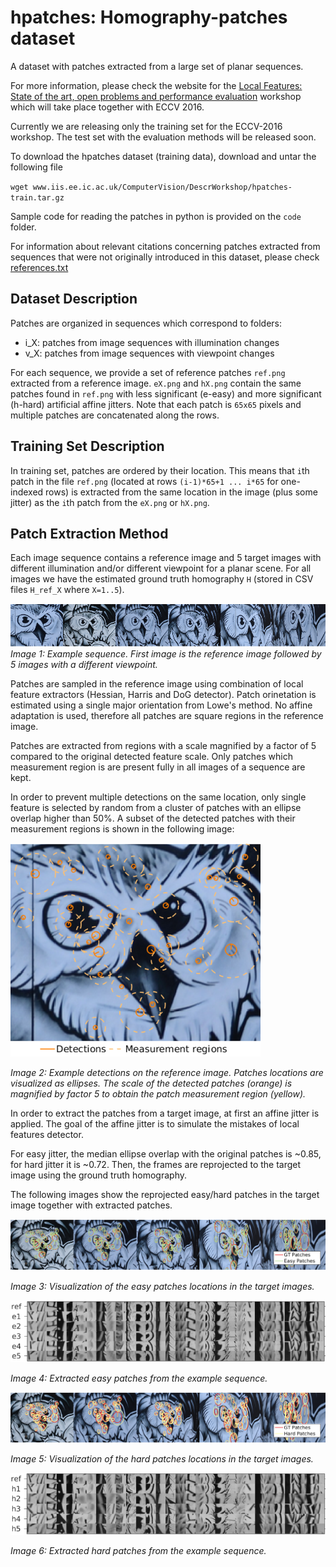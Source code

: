 # hpatches: Homography-patches dataset
A dataset with patches extracted from a large set of planar
sequences.

For more information, please check the website for the
[Local Features: State of the art, open problems and performance evaluation](http://www.iis.ee.ic.ac.uk/ComputerVision/DescrWorkshop/)
workshop which will take place together with ECCV 2016.

Currently we are releasing only the training set for the ECCV-2016 workshop.
The test set with the evaluation methods will be released soon.

To download the hpatches dataset (training data), download and untar the following file

`wget www.iis.ee.ic.ac.uk/ComputerVision/DescrWorkshop/hpatches-train.tar.gz`

Sample code for reading the patches in python is provided on the
`code` folder.

For information about relevant citations concerning patches extracted from sequences
that were not originally introduced in this dataset, please check [references.txt](references.txt)

## Dataset Description
Patches are organized in sequences which correspond to folders:
* i_X: patches from image sequences with illumination changes
* v_X: patches from image sequences with viewpoint changes

For each sequence, we provide a set of reference patches `ref.png` extracted from a reference image.
`eX.png` and `hX.png` contain the same patches found in `ref.png` with less significant (e-easy) and
more significant (h-hard) artificial affine jitters. Note that each patch is `65x65` pixels and multiple patches are concatenated along the rows.

## Training Set Description
In training set, patches are ordered by their location. This means that `i`th patch in the file `ref.png` (located at rows `(i-1)*65+1 ... i*65` for one-indexed rows) is extracted from the same location in the image (plus some jitter) as the `i`th patch from the `eX.png` or `hX.png`.

## Patch Extraction Method
Each image sequence contains a reference image and 5 target images with different illumination and/or different viewpoint for a planar scene. For all images we have the estimated ground truth homography `H` (stored in CSV files `H_ref_X` where `X=1..5`).

![Example sequence](img/images.png)
*Image 1: Example sequence. First image is the reference image followed by 5 images with a different viewpoint.*

Patches are sampled in the reference image using combination of local feature extractors (Hessian, Harris and DoG detector). Patch orinetation is estimated using a single major orientation from Lowe's method. No affine adaptation is used, therefore all patches are square regions in the reference image.

Patches are extracted from regions with a scale magnified by a factor of 5 compared to the original detected feature scale. Only patches which measurement region is are present fully in all images of a sequence are kept.

In order to prevent multiple detections on the same location, only single feature is selected by random from a cluster of patches with an ellipse overlap higher than 50%. A subset of the detected patches with their measurement regions is shown in the following image:

![Example detections](img/detections.png)

*Image 2: Example detections on the reference image. Patches locations are visualized as ellipses. The scale of the detected patches (orange) is magnified by factor 5 to obtain the patch measurement region (yellow).*

In order to extract the patches from a target image, at first an affine jitter is applied. The goal of the affine jitter is to simulate the mistakes of local features detector.

For easy jitter, the median ellipse overlap with the original patches is ~0.85, for hard jitter it is ~0.72. Then, the frames are reprojected to the target image using the ground truth homography.

The following images show the reprojected easy/hard patches in the target image together with extracted patches.

![Reprojected easy patches](img/images_easy.png)

*Image 3: Visualization of the easy patches locations in the target images.*

![Extracted easy patches](img/patches_easy.png)

*Image 4: Extracted easy patches from the example sequence.*

![Reprojected hard patches](img/images_hard.png)

*Image 5: Visualization of the hard patches locations in the target images.*

![Extracted hard patches](img/patches_hard.png)

*Image 6: Extracted hard patches from the example sequence.*
